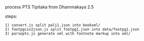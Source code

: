 process PTS Tipitaka from Dhammakaya 2.5

steps:

    1) convert.js split pali1.json into bookxml/
    2) footpgcsv2json.js split footpg1.json into data/footpg1.json
    3) parsepts.js generate xml with footnote markup into xml/